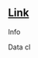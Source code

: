 ## [Link](https://docs.aws.amazon.com/amazondynamodb/latest/developerguide/example_dynamodb_Usage_BatchGetWriteDelete_section.html)

Info

Data cl